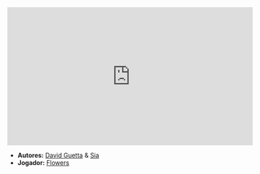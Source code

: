 <iframe width="560" height="315" src="https://www.youtube.com/embed/S2fSojJqyNY?si=5WlIby8AqmWEQCi6" title="YouTube video player" frameborder="0" allow="accelerometer; autoplay; clipboard-write; encrypted-media; gyroscope; picture-in-picture; web-share" referrerpolicy="strict-origin-when-cross-origin" allowfullscreen></iframe>

- **Autores:** [David Guetta](../Autores/David%20Guetta.md) & [Sia](../Autores/Sia.md)
- **Jogador:** [Flowers](content/Jogadores/Flowers.md)